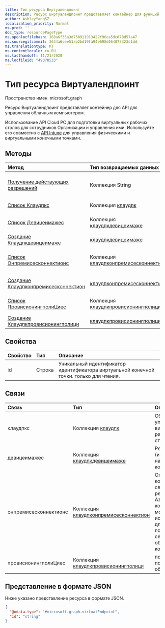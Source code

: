 ```yaml
---
title: Тип ресурса Виртуалендпоинт
description: Ресурс Виртуалендпоинт представляет контейнер для функций управления Cloud PC.
author: AshleyYangSZ
localization_priority: Normal
ms.prod: ''
doc_type: resourcePageType
ms.openlocfilehash: 168a6f35a3d758911913422f96ea5dc070d57a47
ms.sourcegitcommit: 3644a6cee51ab2bd19fa94e698d064073323d1dd
ms.translationtype: MT
ms.contentlocale: ru-RU
ms.lasthandoff: 11/21/2020
ms.locfileid: "49378533"
---
```

# <a name="virtualendpoint-resource-type"></a>Тип ресурса Виртуалендпоинт

Пространство имен: microsoft.graph

Ресурс Виртуалендпоинт представляет контейнер для API для управления облачным компьютером.

Использование API Cloud PC для подготовки виртуальных рабочих столов для сотрудников Организации и управления ими. Используйте его совместно с [API Intune](../resources/intune-graph-overview.md) для управления физическими и виртуальными конечными точками.

## <a name="methods"></a>Методы

|Метод|Тип возвращаемых данных|Описание|
|:---|:---|:---|
|[Получение действующих разрешений](../api/virtualendpoint-geteffectivepermissions.md)|Коллекция String|Просмотр действующих разрешений текущего пользователя, прошедшего проверку подлинности.|
|[Список Клаудпкс](../api/virtualendpoint-list-cloudpcs.md)|Коллекция [клаудпк](../resources/cloudpc.md)|Список свойств и связей объектов [клаудпк](../resources/cloudpc.md) .|
|[Список Девицеимажес](../api/virtualendpoint-list-deviceimages.md)|Коллекция [клаудпкдевицеимаже](../resources/cloudpcdeviceimage.md)|Перечисление свойств и связей объектов [клаудпкдевицеимаже](../resources/cloudpcdeviceimage.md) .|
|[Создание Клаудпкдевицеимаже](../api/virtualendpoint-post-deviceimages.md)|[клаудпкдевицеимаже](../resources/cloudpcdeviceimage.md)|Создание нового объекта [клаудпкдевицеимаже](../resources/cloudpcdeviceimage.md) .|
|[Список Онпремисесконнектионс](../api/virtualendpoint-list-onpremisesconnections.md)|Коллекция [клаудпконпремисесконнектион](../resources/cloudpconpremisesconnection.md)|Список свойств и связей объектов [клаудпконпремисесконнектион](../resources/cloudpconpremisesconnection.md) .|
|[Создание Клаудпконпремисесконнектион](../api/virtualendpoint-post-onpremisesconnections.md)|[клаудпконпремисесконнектион](../resources/cloudpconpremisesconnection.md)|Создание нового объекта [клаудпконпремисесконнектион](../resources/cloudpconpremisesconnection.md) .|
|[Список ПровисионингполиЦиес](../api/virtualendpoint-list-provisioningpolicies.md)|Коллекция [клаудпкпровисионингполици](../resources/cloudpcprovisioningpolicy.md)|Список свойств и связей объектов [клаудпкпровисионингполици](../resources/cloudpcprovisioningpolicy.md) .|
|[Создание Клаудпкпровисионингполици](../api/virtualendpoint-post-provisioningpolicies.md)|[клаудпкпровисионингполици](../resources/cloudpcprovisioningpolicy.md)|Создание нового объекта [клаудпкпровисионингполици](../resources/cloudpcprovisioningpolicy.md) .|

## <a name="properties"></a>Свойства

|Свойство|Тип|Описание|
|:---|:---|:---|
|id|Строка|Уникальный идентификатор идентификатора виртуальной конечной точки. только для чтения.|

## <a name="relationships"></a>Связи

|Связь|Тип|Описание|
|:---|:---|:---|
|клаудпкс|Коллекция [клаудпк](../resources/cloudpc.md)|Облачные управляемые виртуальные рабочие столы.|
|девицеимажес|Коллекция [клаудпкдевицеимаже](../resources/cloudpcdeviceimage.md)|Ресурс Image (изображение) на облачном компьютере.|
|онпремисесконнектионс|Коллекция [клаудпконпремисесконнектион](../resources/cloudpconpremisesconnection.md)|Определенная коллекция сведений о ресурсах Azure, которую можно использовать для установки локальной сети для облачных компьютеров.|
|провисионингполиЦиес|Коллекция [клаудпкпровисионингполици](../resources/cloudpcprovisioningpolicy.md)|политика подготовки облачных ПК.|

## <a name="json-representation"></a>Представление в формате JSON

Ниже указано представление ресурса в формате JSON.
<!-- {
  "blockType": "resource",
  "keyProperty": "id",
  "@odata.type": "microsoft.graph.virtualEndpoint",
  "baseType": "",
  "openType": false
}
-->

``` json
{
  "@odata.type": "#microsoft.graph.virtualEndpoint",
  "id": "string"
}
```

